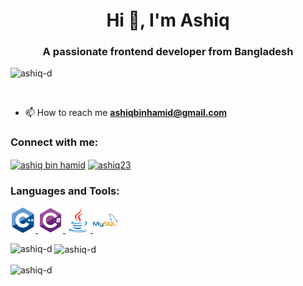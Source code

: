 <h1 align="center">Hi 👋, I'm Ashiq</h1>
<h3 align="center">A passionate frontend developer from Bangladesh</h3>

<p align="left"> <img src="https://komarev.com/ghpvc/?username=ashiq-d&label=Profile%20views&color=0e75b6&style=flat" alt="ashiq-d" /> </p>

<p align="left"> <a href="https://twitter.com/" target="blank"><img src="https://img.shields.io/twitter/follow/?logo=twitter&style=for-the-badge" alt="" /></a> </p>

- 📫 How to reach me **ashiqbinhamid@gmail.com**

<h3 align="left">Connect with me:</h3>
<p align="left">
<a href="https://linkedin.com/in/ashiq bin hamid" target="blank"><img align="center" src="https://raw.githubusercontent.com/rahuldkjain/github-profile-readme-generator/master/src/images/icons/Social/linked-in-alt.svg" alt="ashiq bin hamid" height="30" width="40" /></a>
<a href="https://www.leetcode.com/ashiq23" target="blank"><img align="center" src="https://raw.githubusercontent.com/rahuldkjain/github-profile-readme-generator/master/src/images/icons/Social/leet-code.svg" alt="ashiq23" height="30" width="40" /></a>
</p>

<h3 align="left">Languages and Tools:</h3>
<p align="left"> <a href="https://www.w3schools.com/cpp/" target="_blank" rel="noreferrer"> <img src="https://raw.githubusercontent.com/devicons/devicon/master/icons/cplusplus/cplusplus-original.svg" alt="cplusplus" width="40" height="40"/> </a> <a href="https://www.w3schools.com/cs/" target="_blank" rel="noreferrer"> <img src="https://raw.githubusercontent.com/devicons/devicon/master/icons/csharp/csharp-original.svg" alt="csharp" width="40" height="40"/> </a> <a href="https://www.java.com" target="_blank" rel="noreferrer"> <img src="https://raw.githubusercontent.com/devicons/devicon/master/icons/java/java-original.svg" alt="java" width="40" height="40"/> </a> <a href="https://www.mysql.com/" target="_blank" rel="noreferrer"> <img src="https://raw.githubusercontent.com/devicons/devicon/master/icons/mysql/mysql-original-wordmark.svg" alt="mysql" width="40" height="40"/> </a> </p>

<p><img align="left" src="https://github-readme-stats.vercel.app/api/top-langs?username=ashiq-d&show_icons=true&locale=en&layout=compact" alt="ashiq-d" /></p>

<p>&nbsp;<img align="center" src="https://github-readme-stats.vercel.app/api?username=ashiq-d&show_icons=true&locale=en" alt="ashiq-d" /></p>

<p><img align="center" src="https://github-readme-streak-stats.herokuapp.com/?user=ashiq-d&" alt="ashiq-d" /></p>
